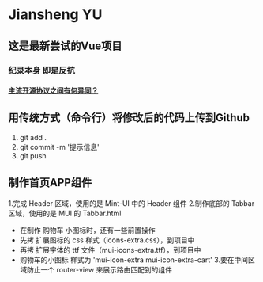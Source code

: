 # Jiansheng YU

## 这是最新尝试的Vue项目

### 纪录本身 即是反抗 

#### [主流开源协议之间有何异同？](https://www.zhihu.com/question/19568896)

## 用传统方式（命令行）将修改后的代码上传到Github
1. git add .
2. git commit -m '提示信息'
3. git push   

## 制作首页APP组件
1.完成 Header 区域，使用的是 Mint-UI 中的 Header 组件
2.制作底部的 Tabbar 区域，使用的是 MUI 的 Tabbar.html
  + 在制作 购物车 小图标时，还有一些前置操作
  + 先拷 扩展图标的 css 样式（icons-extra.css），到项目中
  + 再拷 扩展字体的 ttf 文件（mui-icons-extra.ttf），到项目中
  + 购物车的小图标 样式为 'mui-icon-extra mui-icon-extra-cart'
3.要在中间区域防止一个 router-view 来展示路由匹配到的组件